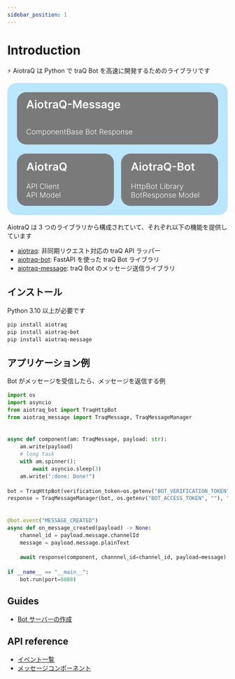 ```yaml
---
sidebar_position: 1
---
```


# Introduction

⚡️ AiotraQ は Python で traQ Bot を高速に開発するためのライブラリです

![overview](overview.svg)

AiotraQ は 3 つのライブラリから構成されていて、それぞれ以下の機能を提供しています

- [aiotraq](https://github.com/toshi-pono/aiotraq/tree/main/libs/aiotraq): 非同期リクエスト対応の traQ API ラッパー
- [aiotraq-bot](https://github.com/toshi-pono/aiotraq/tree/main/libs/bot): FastAPI を使った traQ Bot ライブラリ
- [aiotraq-message](https://github.com/toshi-pono/aiotraq/tree/main/libs/message): traQ Bot のメッセージ送信ライブラリ

## インストール

Python 3.10 以上が必要です

```bash
pip install aiotraq
pip install aiotraq-bot
pip install aiotraq-message
```

## アプリケーション例

Bot がメッセージを受信したら、メッセージを返信する例

```python
import os
import asyncio
from aiotraq_bot import TraqHttpBot
from aiotraq_message import TraqMessage, TraqMessageManager


async def component(am: TraqMessage, payload: str):
    am.write(payload)
    # long task
    with am.spinner():
        await asyncio.sleep(3)
    am.write(":done: Done!")

bot = TraqHttpBot(verification_token=os.getenv("BOT_VERIFICATION_TOKEN"))
response = TraqMessageManager(bot, os.getenv("BOT_ACCESS_TOKEN", ""), "https://q.trap.jp/api/v3", "https://q.trap.jp")


@bot.event("MESSAGE_CREATED")
async def on_message_created(payload) -> None:
    channel_id = payload.message.channelId
    message = payload.message.plainText

    await response(component, channnel_id=channel_id, payload=message)

if __name__ == "__main__":
    bot.run(port=8080)
```

## Guides

- [Bot サーバーの作成](/docs/guides/bot-guide)

## API reference

- [イベント一覧](/docs/api/bot-event/)
- [メッセージコンポーネント](/docs/api/components/components-overview)
